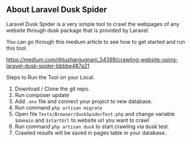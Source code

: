 

## About Laravel Dusk Spider

Laravel Dusk Spider is a very simple tool to crawl the webpages of any website through dusk package that is provided by Laravel.


You can go through this medium article to see how to get started and run this tool.

https://medium.com/@tushargugnani_54389/crawling-website-using-laravel-dusk-spider-bbbbe487a21


Steps to Run the Tool on your Local.

1. Download / Clone the git repo.
2. Run composer update
3. Add `.env` file and connect your project to new database.
4. Run command `php artisan migrate`
5. Open file `Tests/Browser/duskSpiderTest.php` and change variable `$domain` and `$startUrl` to website url you want to crawl
6. Run command `php artisan dusk` to start crawling via dusk test.
7. Crawled results will be saved in pages table in your database.


